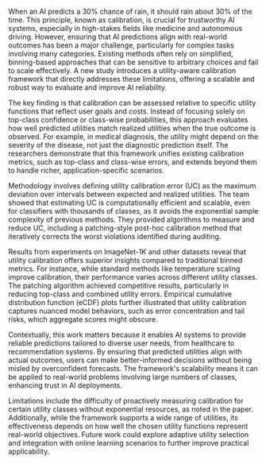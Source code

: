 When an AI predicts a 30% chance of rain, it should rain about 30% of the time. This principle, known as calibration, is crucial for trustworthy AI systems, especially in high-stakes fields like medicine and autonomous driving. However, ensuring that AI predictions align with real-world outcomes has been a major challenge, particularly for complex tasks involving many categories. Existing methods often rely on simplified, binning-based approaches that can be sensitive to arbitrary choices and fail to scale effectively. A new study introduces a utility-aware calibration framework that directly addresses these limitations, offering a scalable and robust way to evaluate and improve AI reliability.

The key finding is that calibration can be assessed relative to specific utility functions that reflect user goals and costs. Instead of focusing solely on top-class confidence or class-wise probabilities, this approach evaluates how well predicted utilities match realized utilities when the true outcome is observed. For example, in medical diagnosis, the utility might depend on the severity of the disease, not just the diagnostic prediction itself. The researchers demonstrate that this framework unifies existing calibration metrics, such as top-class and class-wise errors, and extends beyond them to handle richer, application-specific scenarios.

Methodology involves defining utility calibration error (UC) as the maximum deviation over intervals between expected and realized utilities. The team showed that estimating UC is computationally efficient and scalable, even for classifiers with thousands of classes, as it avoids the exponential sample complexity of previous methods. They provided algorithms to measure and reduce UC, including a patching-style post-hoc calibration method that iteratively corrects the worst violations identified during auditing.

Results from experiments on ImageNet-1K and other datasets reveal that utility calibration offers superior insights compared to traditional binned metrics. For instance, while standard methods like temperature scaling improve calibration, their performance varies across different utility classes. The patching algorithm achieved competitive results, particularly in reducing top-class and combined utility errors. Empirical cumulative distribution function (eCDF) plots further illustrated that utility calibration captures nuanced model behaviors, such as error concentration and tail risks, which aggregate scores might obscure.

Contextually, this work matters because it enables AI systems to provide reliable predictions tailored to diverse user needs, from healthcare to recommendation systems. By ensuring that predicted utilities align with actual outcomes, users can make better-informed decisions without being misled by overconfident forecasts. The framework's scalability means it can be applied to real-world problems involving large numbers of classes, enhancing trust in AI deployments.

Limitations include the difficulty of proactively measuring calibration for certain utility classes without exponential resources, as noted in the paper. Additionally, while the framework supports a wide range of utilities, its effectiveness depends on how well the chosen utility functions represent real-world objectives. Future work could explore adaptive utility selection and integration with online learning scenarios to further improve practical applicability.
